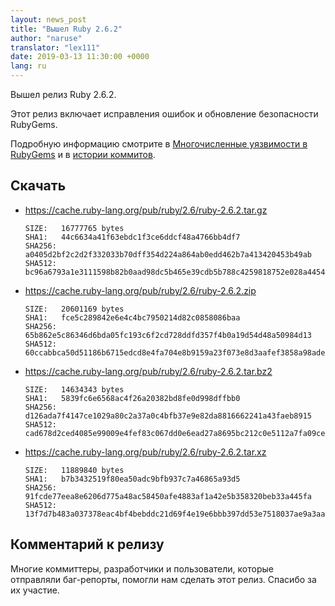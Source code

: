 ```yaml
---
layout: news_post
title: "Вышел Ruby 2.6.2"
author: "naruse"
translator: "lex111"
date: 2019-03-13 11:30:00 +0000
lang: ru
---
```


Вышел релиз Ruby 2.6.2.

Этот релиз включает исправления ошибок и обновление безопасности RubyGems.

Подробную информацию смотрите в [Многочисленные уязвимости в RubyGems](/en/news/2019/03/05/multiple-vulnerabilities-in-rubygems/)
и в [истории коммитов](https://github.com/ruby/ruby/compare/v2_6_1...v2_6_2).

## Скачать

* <https://cache.ruby-lang.org/pub/ruby/2.6/ruby-2.6.2.tar.gz>

      SIZE:   16777765 bytes
      SHA1:   44c6634a41f63ebdc1f3ce6ddcf48a4766bb4df7
      SHA256: a0405d2bf2c2d2f332033b70dff354d224a864ab0edd462b7a413420453b49ab
      SHA512: bc96a6793a1e3111598b82b0aad98dc5b465e39cdb5b788c4259818752e028a44545c6489c02c323db0f43a362c26f0900acfba0277d6e2201587d7252f6125f

* <https://cache.ruby-lang.org/pub/ruby/2.6/ruby-2.6.2.zip>

      SIZE:   20601169 bytes
      SHA1:   fce5c289842e6e4c4bc7950214d82c0858086baa
      SHA256: 65b862e5c86346d6bda05fc193c6f2cd728ddfd357f4b0a19d54d48a50984d13
      SHA512: 60ccabbca50d51186b6715edcd8e4fa704e8b9159a23f073e8d3aafef3858a98ade416156af94a479d1af5555c4c4b5b71267f0f563a518e5e6112ce9921bb8b

* <https://cache.ruby-lang.org/pub/ruby/2.6/ruby-2.6.2.tar.bz2>

      SIZE:   14634343 bytes
      SHA1:   5839fc6e6568ac4f26a20382bd8fe0d998dffbb0
      SHA256: d126ada7f4147ce1029a80c2a37a0c4bfb37e9e82da8816662241a43faeb8915
      SHA512: cad678d2ced4085e99009e4fef83c067dd0e6ead27a8695bc212c0e5112a7fa09ceb27f82638faf91932ef8bdd090f844e0a878ffdf6845a891da4b858588aa0

* <https://cache.ruby-lang.org/pub/ruby/2.6/ruby-2.6.2.tar.xz>

      SIZE:   11889840 bytes
      SHA1:   b7b3432519f80ea50adc9bfb937c7a46865a93d5
      SHA256: 91fcde77eea8e6206d775a48ac58450afe4883af1a42e5b358320beb33a445fa
      SHA512: 13f7d7b483a037378eac4bf4bebddc21d69f4e19e6bbb397dd53e7518037ae9a3aa5b41fc20bf1fe410803c6efc3a6a65a65af47648d3a93713f75cfe885326a

## Комментарий к релизу

Многие коммиттеры, разработчики и пользователи, которые отправляли баг-репорты,
помогли нам сделать этот релиз.
Спасибо за их участие.
